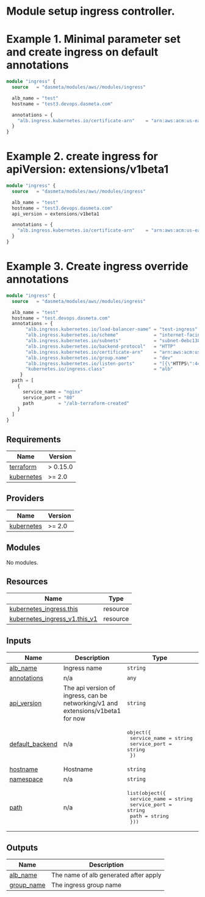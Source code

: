 # Module setup ingress controller.

# Example 1. Minimal parameter set and create ingress on default annotations

```terraform
module "ingress" {
  source   = "dasmeta/modules/aws//modules/ingress"

  alb_name = "test"
  hostname = "test3.devops.dasmeta.com"

  annotations = {
    "alb.ingress.kubernetes.io/certificate-arn"    = "arn:aws:acm:us-east-1:5********68:certificate/a55ee6eb****1706"
  }
}
```

# Example 2. create ingress for apiVersion: extensions/v1beta1

```terraform
module "ingress" {
  source   = "dasmeta/modules/aws//modules/ingress"

  alb_name = "test"
  hostname = "test3.devops.dasmeta.com"
  api_version = extensions/v1beta1

  annotations = {
    "alb.ingress.kubernetes.io/certificate-arn"    = "arn:aws:acm:us-east-1:5********68:certificate/a55ee6eb****1706"
  }
}
```

# Example 3. Create ingress override annotations

```terraform
module "ingress" {
  source   = "dasmeta/modules/aws//modules/ingress"

  alb_name = "test"
  hostname = "test.devops.dasmeta.com"
  annotations = {
       "alb.ingress.kubernetes.io/load-balancer-name" = "test-ingress"
       "alb.ingress.kubernetes.io/scheme"             = "internet-facing"
       "alb.ingress.kubernetes.io/subnets"            = "subnet-0ebc13842a5f, subnet-05b72a3769b, subnet-0da2ece4bb4229"
       "alb.ingress.kubernetes.io/backend-protocol"   = "HTTP"
       "alb.ingress.kubernetes.io/certificate-arn"    = "arn:aws:acm:us-east-1:5********68:certificate/a55ee6eb****1706"
       "alb.ingress.kubernetes.io/group.name"         = "dev"
       "alb.ingress.kubernetes.io/listen-ports"       = "[{\"HTTPS\":443}, {\"HTTPS\":80}]"
       "kubernetes.io/ingress.class"                  = "alb"
     }
  path = [
    {
      service_name = "nginx"
      service_port = "80"
      path         = "/alb-terraform-created"
    }
  ]
}
```
<!-- BEGIN_TF_DOCS -->
## Requirements

| Name | Version |
|------|---------|
| <a name="requirement_terraform"></a> [terraform](#requirement\_terraform) | > 0.15.0 |
| <a name="requirement_kubernetes"></a> [kubernetes](#requirement\_kubernetes) | >= 2.0 |

## Providers

| Name | Version |
|------|---------|
| <a name="provider_kubernetes"></a> [kubernetes](#provider\_kubernetes) | >= 2.0 |

## Modules

No modules.

## Resources

| Name | Type |
|------|------|
| [kubernetes_ingress.this](https://registry.terraform.io/providers/hashicorp/kubernetes/latest/docs/resources/ingress) | resource |
| [kubernetes_ingress_v1.this_v1](https://registry.terraform.io/providers/hashicorp/kubernetes/latest/docs/resources/ingress_v1) | resource |

## Inputs

| Name | Description | Type | Default | Required |
|------|-------------|------|---------|:--------:|
| <a name="input_alb_name"></a> [alb\_name](#input\_alb\_name) | Ingress name | `string` | n/a | yes |
| <a name="input_annotations"></a> [annotations](#input\_annotations) | n/a | `any` | `{}` | no |
| <a name="input_api_version"></a> [api\_version](#input\_api\_version) | The api version of ingress, can be networking/v1 and extensions/v1beta1 for now | `string` | `"networking/v1"` | no |
| <a name="input_default_backend"></a> [default\_backend](#input\_default\_backend) | n/a | <pre>object({<br>    service_name = string<br>    service_port = string<br>  })</pre> | `{}` | no |
| <a name="input_hostname"></a> [hostname](#input\_hostname) | Hostname | `string` | n/a | yes |
| <a name="input_namespace"></a> [namespace](#input\_namespace) | n/a | `string` | `"default"` | no |
| <a name="input_path"></a> [path](#input\_path) | n/a | <pre>list(object({<br>    service_name = string<br>    service_port = string<br>    path         = string<br>  }))</pre> | `[]` | no |

## Outputs

| Name | Description |
|------|-------------|
| <a name="output_alb_name"></a> [alb\_name](#output\_alb\_name) | The name of alb generated after apply |
| <a name="output_group_name"></a> [group\_name](#output\_group\_name) | The ingress group name |
<!-- END_TF_DOCS -->